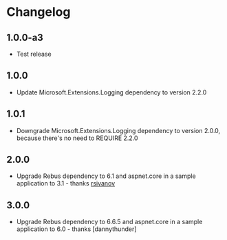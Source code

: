 # Changelog

## 1.0.0-a3
* Test release

## 1.0.0
* Update Microsoft.Extensions.Logging dependency to version 2.2.0

## 1.0.1
* Downgrade Microsoft.Extensions.Logging dependency to version 2.0.0, because there's no need to REQUIRE 2.2.0

## 2.0.0
* Upgrade Rebus dependency to 6.1 and aspnet.core in a sample application to 3.1 - thanks [rsivanov]

## 3.0.0
* Upgrade Rebus dependency to 6.6.5 and aspnet.core in a sample application to 6.0 - thanks [dannythunder]

[rsivanov]: https://github.com/rsivanov